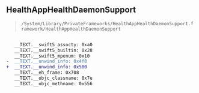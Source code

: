 ## HealthAppHealthDaemonSupport

> `/System/Library/PrivateFrameworks/HealthAppHealthDaemonSupport.framework/HealthAppHealthDaemonSupport`

```diff

   __TEXT.__swift5_assocty: 0xa0
   __TEXT.__swift5_builtin: 0x28
   __TEXT.__swift5_mpenum: 0x10
-  __TEXT.__unwind_info: 0x4f8
+  __TEXT.__unwind_info: 0x500
   __TEXT.__eh_frame: 0x708
   __TEXT.__objc_classname: 0x7e
   __TEXT.__objc_methname: 0x556

```
